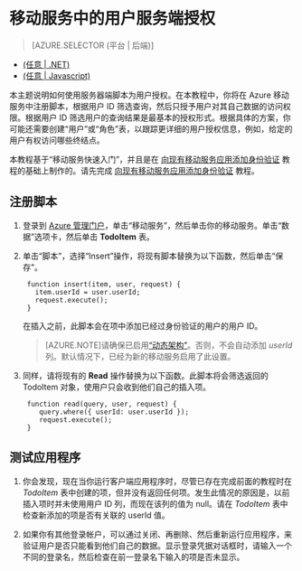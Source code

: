 <properties
	pageTitle="在 JavaScript 后端移动服务中对用户进行服务端授权 | Windows Azure"
	description="了解如何在 Azure 移动服务的 JavaScript 后端对用户授权。"
	services="mobile-services"
	documentationCenter=""
	authors="krisragh"
	manager="dwrede"
	editor=""/>

<tags
	ms.service="mobile-services"
	ms.date="08/25/2015"
	wacn.date="10/22/2015"/>

#  移动服务中的用户服务端授权

> [AZURE.SELECTOR (平台 | 后端)]
- [(任意 | .NET)](/documentation/articles/mobile-services-dotnet-backend-service-side-authorization)
- [(任意 | Javascript)](/documentation/articles/mobile-services-javascript-backend-service-side-authorization)

本主题说明如何使用服务器端脚本为用户授权。在本教程中，你将在 Azure 移动服务中注册脚本，根据用户 ID 筛选查询，然后只授予用户对其自己数据的访问权限。根据用户 ID 筛选用户的查询结果是最基本的授权形式。根据具体的方案，你可能还需要创建“用户”或“角色”表，以跟踪更详细的用户授权信息，例如，给定的用户有权访问哪些终结点。

本教程基于“移动服务快速入门”，并且是在 [向现有移动服务应用添加身份验证] 教程的基础上制作的。请先完成 [向现有移动服务应用添加身份验证] 教程。

##  <a name="register-scripts"></a>注册脚本

1. 登录到 [Azure 管理门户]，单击“移动服务”，然后单击你的移动服务。单击“数据”选项卡，然后单击 **TodoItem** 表。

2. 单击“脚本”，选择“Insert”操作，将现有脚本替换为以下函数，然后单击“保存”。

        function insert(item, user, request) {
          item.userId = user.userId;
          request.execute();
        }

	在插入之前，此脚本会在项中添加已经过身份验证的用户的用户 ID。

    >[AZURE.NOTE]请确保已启用[“动态架构”](https://msdn.microsoft.com/zh-cn/library/azure/jj193175.aspx)。否则，不会自动添加 *userId* 列。默认情况下，已经为新的移动服务启用了此设置。

3. 同样，请将现有的 **Read** 操作替换为以下函数。此脚本将会筛选返回的 TodoItem 对象，使用户只会收到他们自己的插入项。

        function read(query, user, request) {
           query.where({ userId: user.userId });
           request.execute();
        }

##  <a name="test-app"></a>测试应用程序

1. 你会发现，现在当你运行客户端应用程序时，尽管已存在完成前面的教程时在 _TodoItem_ 表中创建的项，但并没有返回任何项。发生此情况的原因是，以前插入项时并未使用用户 ID 列，而现在该列的值为 null。请在 _TodoItem_ 表中检查新添加的项是否有关联的 userId 值。

2. 如果你有其他登录帐户，可以通过关闭、再删除、然后重新运行应用程序，来验证用户是否只能看到他们自己的数据。显示登录凭据对话框时，请输入一个不同的登录名，然后检查在前一登录名下输入的项是否未显示。

<!-- Anchors. -->

[Register server scripts]: #register-scripts
[Next Steps]: #next-steps

<!-- Images. -->

<!-- URLs. -->

[Windows Push Notifications & Live Connect]: http://go.microsoft.com/fwlink/p/?LinkID=257677
[Mobile Services server script reference]: /documentation/articles/mobile-services-how-to-use-server-scripts
[My Apps dashboard]: http://go.microsoft.com/fwlink/p/?LinkId=262039
[向现有移动服务应用添加身份验证]: /documentation/articles/mobile-services-ios-get-started-users
[Azure 管理门户]: https://manage.windowsazure.cn/

<!---HONumber=74-->